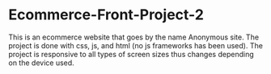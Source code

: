 # Ecommerce-Front-Project-2
This is an ecommerce website that goes by the name Anonymous site.
The project is done with css, js, and html (no js frameworks has been used).
The project is responsive to all types of screen sizes thus changes depending on the device used.

